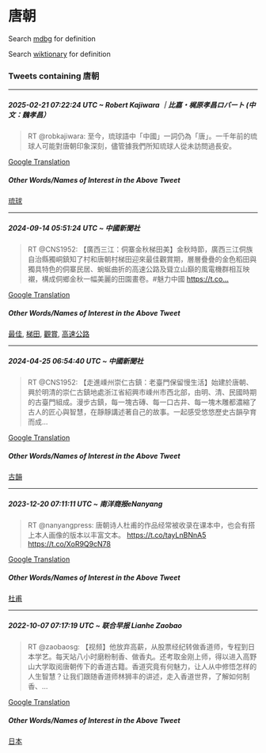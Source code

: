 # 唐朝

Search [mdbg](https://www.mdbg.net/chinese/dictionary?page=worddict&wdrst=0&wdqb=唐朝) for definition

Search [wiktionary](https://en.wiktionary.org/wiki/唐朝) for definition

### Tweets containing 唐朝

___
##### 2025-02-21 07:22:24 UTC ~ Robert Kajiwara ｜比嘉・梶原孝昌ロバート (中文：魏孝昌）
> RT @robkajiwara: 至今，琉球語中「中國」一詞仍為「唐」。一千年前的琉球人可能對唐朝印象深刻，儘管據我們所知琉球人從未訪問過長安。

[Google Translation](https://translate.google.com/?hi=en&tab=TT&sl=zh-CN&tl=en&op=translate&text=RT+%40robkajiwara%3A+%E8%87%B3%E4%BB%8A%EF%BC%8C%E7%90%89%E7%90%83%E8%AA%9E%E4%B8%AD%E3%80%8C%E4%B8%AD%E5%9C%8B%E3%80%8D%E4%B8%80%E8%A9%9E%E4%BB%8D%E7%82%BA%E3%80%8C%E5%94%90%E3%80%8D%E3%80%82%E4%B8%80%E5%8D%83%E5%B9%B4%E5%89%8D%E7%9A%84%E7%90%89%E7%90%83%E4%BA%BA%E5%8F%AF%E8%83%BD%E5%B0%8D%E5%94%90%E6%9C%9D%E5%8D%B0%E8%B1%A1%E6%B7%B1%E5%88%BB%EF%BC%8C%E5%84%98%E7%AE%A1%E6%93%9A%E6%88%91%E5%80%91%E6%89%80%E7%9F%A5%E7%90%89%E7%90%83%E4%BA%BA%E5%BE%9E%E6%9C%AA%E8%A8%AA%E5%95%8F%E9%81%8E%E9%95%B7%E5%AE%89%E3%80%82)
##### Other Words/Names of Interest in the Above Tweet
[琉球](琉球.md)
___
##### 2024-09-14 05:51:24 UTC ~ 中國新聞社
> RT @CNS1952: 【廣西三江：侗寨金秋梯田美】金秋時節，廣西三江侗族自治縣獨峒鎮知了村和唐朝村梯田迎來最佳觀賞期，層層疊疊的金色稻田與獨具特色的侗寨民居、蜿蜒曲折的高速公路及聳立山巔的風電機群相互映襯，構成侗鄉金秋一幅美麗的田園畫卷。#魅力中國 https://t.co…

[Google Translation](https://translate.google.com/?hi=en&tab=TT&sl=zh-CN&tl=en&op=translate&text=RT+%40CNS1952%3A+%E3%80%90%E5%BB%A3%E8%A5%BF%E4%B8%89%E6%B1%9F%EF%BC%9A%E4%BE%97%E5%AF%A8%E9%87%91%E7%A7%8B%E6%A2%AF%E7%94%B0%E7%BE%8E%E3%80%91%E9%87%91%E7%A7%8B%E6%99%82%E7%AF%80%EF%BC%8C%E5%BB%A3%E8%A5%BF%E4%B8%89%E6%B1%9F%E4%BE%97%E6%97%8F%E8%87%AA%E6%B2%BB%E7%B8%A3%E7%8D%A8%E5%B3%92%E9%8E%AE%E7%9F%A5%E4%BA%86%E6%9D%91%E5%92%8C%E5%94%90%E6%9C%9D%E6%9D%91%E6%A2%AF%E7%94%B0%E8%BF%8E%E4%BE%86%E6%9C%80%E4%BD%B3%E8%A7%80%E8%B3%9E%E6%9C%9F%EF%BC%8C%E5%B1%A4%E5%B1%A4%E7%96%8A%E7%96%8A%E7%9A%84%E9%87%91%E8%89%B2%E7%A8%BB%E7%94%B0%E8%88%87%E7%8D%A8%E5%85%B7%E7%89%B9%E8%89%B2%E7%9A%84%E4%BE%97%E5%AF%A8%E6%B0%91%E5%B1%85%E3%80%81%E8%9C%BF%E8%9C%92%E6%9B%B2%E6%8A%98%E7%9A%84%E9%AB%98%E9%80%9F%E5%85%AC%E8%B7%AF%E5%8F%8A%E8%81%B3%E7%AB%8B%E5%B1%B1%E5%B7%94%E7%9A%84%E9%A2%A8%E9%9B%BB%E6%A9%9F%E7%BE%A4%E7%9B%B8%E4%BA%92%E6%98%A0%E8%A5%AF%EF%BC%8C%E6%A7%8B%E6%88%90%E4%BE%97%E9%84%89%E9%87%91%E7%A7%8B%E4%B8%80%E5%B9%85%E7%BE%8E%E9%BA%97%E7%9A%84%E7%94%B0%E5%9C%92%E7%95%AB%E5%8D%B7%E3%80%82%23%E9%AD%85%E5%8A%9B%E4%B8%AD%E5%9C%8B+https%3A%2F%2Ft.co%E2%80%A6)
##### Other Words/Names of Interest in the Above Tweet
[最佳](最佳.md), [梯田](梯田.md), [觀賞](觀賞.md), [高速公路](高速公路.md)
___
##### 2024-04-25 06:54:40 UTC ~ 中國新聞社
> RT @CNS1952: 【走進嵊州崇仁古鎮：老臺門保留慢生活】始建於唐朝、興於明清的崇仁古鎮地處浙江省紹興市嵊州市西北部，由明、清、民國時期的古臺門組成。漫步古鎮，每一塊古磚、每一口古井、每一塊木雕都濃縮了古人的匠心與智慧，在靜靜講述著自己的故事。一起感受悠悠歷史古韻孕育而成…

[Google Translation](https://translate.google.com/?hi=en&tab=TT&sl=zh-CN&tl=en&op=translate&text=RT+%40CNS1952%3A+%E3%80%90%E8%B5%B0%E9%80%B2%E5%B5%8A%E5%B7%9E%E5%B4%87%E4%BB%81%E5%8F%A4%E9%8E%AE%EF%BC%9A%E8%80%81%E8%87%BA%E9%96%80%E4%BF%9D%E7%95%99%E6%85%A2%E7%94%9F%E6%B4%BB%E3%80%91%E5%A7%8B%E5%BB%BA%E6%96%BC%E5%94%90%E6%9C%9D%E3%80%81%E8%88%88%E6%96%BC%E6%98%8E%E6%B8%85%E7%9A%84%E5%B4%87%E4%BB%81%E5%8F%A4%E9%8E%AE%E5%9C%B0%E8%99%95%E6%B5%99%E6%B1%9F%E7%9C%81%E7%B4%B9%E8%88%88%E5%B8%82%E5%B5%8A%E5%B7%9E%E5%B8%82%E8%A5%BF%E5%8C%97%E9%83%A8%EF%BC%8C%E7%94%B1%E6%98%8E%E3%80%81%E6%B8%85%E3%80%81%E6%B0%91%E5%9C%8B%E6%99%82%E6%9C%9F%E7%9A%84%E5%8F%A4%E8%87%BA%E9%96%80%E7%B5%84%E6%88%90%E3%80%82%E6%BC%AB%E6%AD%A5%E5%8F%A4%E9%8E%AE%EF%BC%8C%E6%AF%8F%E4%B8%80%E5%A1%8A%E5%8F%A4%E7%A3%9A%E3%80%81%E6%AF%8F%E4%B8%80%E5%8F%A3%E5%8F%A4%E4%BA%95%E3%80%81%E6%AF%8F%E4%B8%80%E5%A1%8A%E6%9C%A8%E9%9B%95%E9%83%BD%E6%BF%83%E7%B8%AE%E4%BA%86%E5%8F%A4%E4%BA%BA%E7%9A%84%E5%8C%A0%E5%BF%83%E8%88%87%E6%99%BA%E6%85%A7%EF%BC%8C%E5%9C%A8%E9%9D%9C%E9%9D%9C%E8%AC%9B%E8%BF%B0%E8%91%97%E8%87%AA%E5%B7%B1%E7%9A%84%E6%95%85%E4%BA%8B%E3%80%82%E4%B8%80%E8%B5%B7%E6%84%9F%E5%8F%97%E6%82%A0%E6%82%A0%E6%AD%B7%E5%8F%B2%E5%8F%A4%E9%9F%BB%E5%AD%95%E8%82%B2%E8%80%8C%E6%88%90%E2%80%A6)
##### Other Words/Names of Interest in the Above Tweet
[古韻](古韻.md)
___
##### 2023-12-20 07:11:11 UTC ~ 南洋商报eNanyang
> RT @nanyangpress: 唐朝诗人杜甫的作品经常被收录在课本中，也会有搭上本人画像的版本以丰富文本。 https://t.co/tayLnBNnA5 https://t.co/XoR9Q9cN78

[Google Translation](https://translate.google.com/?hi=en&tab=TT&sl=zh-CN&tl=en&op=translate&text=RT+%40nanyangpress%3A+%E5%94%90%E6%9C%9D%E8%AF%97%E4%BA%BA%E6%9D%9C%E7%94%AB%E7%9A%84%E4%BD%9C%E5%93%81%E7%BB%8F%E5%B8%B8%E8%A2%AB%E6%94%B6%E5%BD%95%E5%9C%A8%E8%AF%BE%E6%9C%AC%E4%B8%AD%EF%BC%8C%E4%B9%9F%E4%BC%9A%E6%9C%89%E6%90%AD%E4%B8%8A%E6%9C%AC%E4%BA%BA%E7%94%BB%E5%83%8F%E7%9A%84%E7%89%88%E6%9C%AC%E4%BB%A5%E4%B8%B0%E5%AF%8C%E6%96%87%E6%9C%AC%E3%80%82+https%3A%2F%2Ft.co%2FtayLnBNnA5+https%3A%2F%2Ft.co%2FXoR9Q9cN78)
##### Other Words/Names of Interest in the Above Tweet
[杜甫](杜甫.md)
___
##### 2022-10-07 07:17:19 UTC ~ 联合早报 Lianhe Zaobao
> RT @zaobaosg: 【视频】他放弃高薪，从股票经纪转做香道师，专程到日本学艺。每天站八小时磨粉制香、做香丸。还考取金刚上师，得以进入高野山大学取阅唐朝传下的香道古籍。香道究竟有何魅力，让人从中修悟怎样的人生智慧？让我们跟随香道师林狮丰的讲述，走入香道世界，了解如何制香、…

[Google Translation](https://translate.google.com/?hi=en&tab=TT&sl=zh-CN&tl=en&op=translate&text=RT+%40zaobaosg%3A+%E3%80%90%E8%A7%86%E9%A2%91%E3%80%91%E4%BB%96%E6%94%BE%E5%BC%83%E9%AB%98%E8%96%AA%EF%BC%8C%E4%BB%8E%E8%82%A1%E7%A5%A8%E7%BB%8F%E7%BA%AA%E8%BD%AC%E5%81%9A%E9%A6%99%E9%81%93%E5%B8%88%EF%BC%8C%E4%B8%93%E7%A8%8B%E5%88%B0%E6%97%A5%E6%9C%AC%E5%AD%A6%E8%89%BA%E3%80%82%E6%AF%8F%E5%A4%A9%E7%AB%99%E5%85%AB%E5%B0%8F%E6%97%B6%E7%A3%A8%E7%B2%89%E5%88%B6%E9%A6%99%E3%80%81%E5%81%9A%E9%A6%99%E4%B8%B8%E3%80%82%E8%BF%98%E8%80%83%E5%8F%96%E9%87%91%E5%88%9A%E4%B8%8A%E5%B8%88%EF%BC%8C%E5%BE%97%E4%BB%A5%E8%BF%9B%E5%85%A5%E9%AB%98%E9%87%8E%E5%B1%B1%E5%A4%A7%E5%AD%A6%E5%8F%96%E9%98%85%E5%94%90%E6%9C%9D%E4%BC%A0%E4%B8%8B%E7%9A%84%E9%A6%99%E9%81%93%E5%8F%A4%E7%B1%8D%E3%80%82%E9%A6%99%E9%81%93%E7%A9%B6%E7%AB%9F%E6%9C%89%E4%BD%95%E9%AD%85%E5%8A%9B%EF%BC%8C%E8%AE%A9%E4%BA%BA%E4%BB%8E%E4%B8%AD%E4%BF%AE%E6%82%9F%E6%80%8E%E6%A0%B7%E7%9A%84%E4%BA%BA%E7%94%9F%E6%99%BA%E6%85%A7%EF%BC%9F%E8%AE%A9%E6%88%91%E4%BB%AC%E8%B7%9F%E9%9A%8F%E9%A6%99%E9%81%93%E5%B8%88%E6%9E%97%E7%8B%AE%E4%B8%B0%E7%9A%84%E8%AE%B2%E8%BF%B0%EF%BC%8C%E8%B5%B0%E5%85%A5%E9%A6%99%E9%81%93%E4%B8%96%E7%95%8C%EF%BC%8C%E4%BA%86%E8%A7%A3%E5%A6%82%E4%BD%95%E5%88%B6%E9%A6%99%E3%80%81%E2%80%A6)
##### Other Words/Names of Interest in the Above Tweet
[日本](日本.md)
